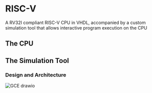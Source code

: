 # RISC-V
A RV32I compliant RISC-V CPU in VHDL, accompanied by a custom simulation tool that allows interactive program execution on the CPU
## The CPU
## The Simulation Tool
### Design and Architecture
![GCE drawio](https://github.com/HoussemNasri/RISC-V/assets/21198231/d7d408bb-68a4-481f-8eab-8e3bc765b8f0)
